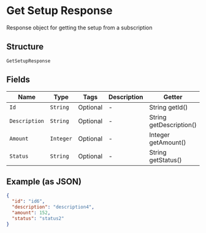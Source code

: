 
# Get Setup Response

Response object for getting the setup from a subscription

## Structure

`GetSetupResponse`

## Fields

| Name | Type | Tags | Description | Getter | Setter |
|  --- | --- | --- | --- | --- | --- |
| `Id` | `String` | Optional | - | String getId() | setId(String id) |
| `Description` | `String` | Optional | - | String getDescription() | setDescription(String description) |
| `Amount` | `Integer` | Optional | - | Integer getAmount() | setAmount(Integer amount) |
| `Status` | `String` | Optional | - | String getStatus() | setStatus(String status) |

## Example (as JSON)

```json
{
  "id": "id6",
  "description": "description4",
  "amount": 152,
  "status": "status2"
}
```

